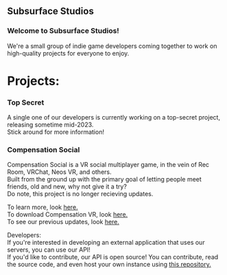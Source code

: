 ## Subsurface Studios

<!--

**Here are some ideas to get you started:**

🙋‍♀️ A short introduction - what is your organization all about?
🌈 Contribution guidelines - how can the community get involved?
👩‍💻 Useful resources - where can the community find your docs? Is there anything else the community should know?
🍿 Fun facts - what does your team eat for breakfast?
🧙 Remember, you can do mighty things with the power of [Markdown](https://docs.github.com/github/writing-on-github/getting-started-with-writing-and-formatting-on-github/basic-writing-and-formatting-syntax)
-->

### Welcome to Subsurface Studios!
We're a small group of indie game developers coming together to work on high-quality projects for everyone to enjoy.  
  
# Projects:

### Top Secret
A single one of our developers is currently working on a top-secret project, releasing sometime mid-2023.  
Stick around for more information!  

### Compensation Social
Compensation Social is a VR social multiplayer game, in the vein of Rec Room, VRChat, Neos VR, and others.  
Built from the ground up with the primary goal of letting people meet friends, old and new, why not give it a try?  
Do note, this project is no longer recieving updates.
  
To learn more, look [here.](https://compensationvr.tk)  
To download Compensation VR, look [here.](https://compensationvr.tk/download)  
To see our previous updates, look [here.](https://compensationvr.tk/updates)  
  
Developers:  
If you're interested in developing an external application that uses our servers, you can use our API!  
If you'd like to contribute, our API is open source! You can contribute, read the source code, and even host your own instance using [this repository.](https://github.com/SubsurfaceStudios/CompensationAPI)

